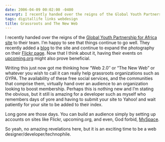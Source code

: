 ```yaml
---
date: 2006-04-09 00:02:00 -0400
excerpt: I recently handed over the reigns of the Global Youth Partnership for Africa site to their team.
tags: digitallife links webdesign
title: Grassroots and The New Web
---
```


I recently handed over the reigns of the [Global Youth Partnership for Africa site](http://gypafrica.org/) to their team. I’m happy to see that things continue to go well. They recently added a [blog](http://gypafrica.org/blog/) to the site and continue to expand the photography on their [Flickr page](http://flickr.com/photos/gypa). Now that I think about it, having their events on [upcoming.org](http://upcoming.org/) might also prove beneficial.

Writing this just now got me thinking how “Web 2.0″ or “The New Web” or whatever you wish to call it can really help grassroots organizations such as GYPA. The availability of these free social services, and the communities that comprise them, virtually hand over an audience to an organization looking to boost membership. Perhaps this is nothing new and I’m stating the obvious, but it still is amazing for a developer such as myself who remembers days of yore and having to submit your site to Yahoo! and wait patiently for your site to be added to their index.

Long gone are those days. You can build an audience simply by setting up accounts on sites like Flickr, upcoming.org, and even, God forbid, [MySpace](http://www.myspace.com/).

So yeah, no amazing revelations here, but it is an exciting time to be a web designer/developer/technophile.